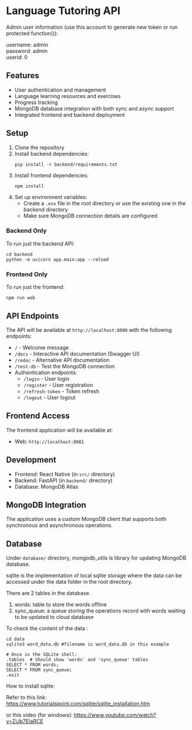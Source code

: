 # Language Tutoring API

Admin user information (use this account to generate new token or run protected function()):

username: admin <br/>
password: admin  <br/>
userid: 0  <br/>
## Features

- User authentication and management
- Language learning resources and exercises
- Progress tracking
- MongoDB database integration with both sync and async support
- Integrated frontend and backend deployment

## Setup

1. Clone the repository
2. Install backend dependencies:
   ```
   pip install -r backend/requirements.txt
   ```
3. Install frontend dependencies:
   ```
   npm install
   ```
4. Set up environment variables:
   - Create a `.env` file in the root directory or use the existing one in the backend directory
   - Make sure MongoDB connection details are configured

### Backend Only

To run just the backend API:

```
cd backend
python -m uvicorn app.main:app --reload
```

### Frontend Only

To run just the frontend:

```
npm run web
```

## API Endpoints

The API will be available at `http://localhost:8000` with the following endpoints:

- `/` - Welcome message
- `/docs` - Interactive API documentation (Swagger UI)
- `/redoc` - Alternative API documentation
- `/test-db` - Test the MongoDB connection
- Authentication endpoints:
  - `/login` - User login
  - `/register` - User registration
  - `/refresh-token` - Token refresh
  - `/logout` - User logout

## Frontend Access

The frontend application will be available at:
- Web: `http://localhost:8081`


## Development

- Frontend: React Native (in `src/` directory)
- Backend: FastAPI (in `backend/` directory)
- Database: MongoDB Atlas

## MongoDB Integration

The application uses a custom MongoDB client that supports both synchronous and asynchronous operations.

## Database

Under `database/` directory, mongodb_utils is library for updating MongoDB database.

sqlite is the implementation of local sqlite storage where the data can be accessed under the data folder in the root directory.

There are 2 tables in the database.
1. words: table to store the words offline
2. sync_queue: a queue storing the operations record with words waiting to be updated to cloud database

To check the content of the data :

```
cd data
sqlite3 word_data.db #filename is word_data.db in this example

# Once in the SQLite shell:
.tables  # Should show 'words' and 'sync_queue' tables
SELECT * FROM words;
SELECT * FROM sync_queue;
.exit
```
How to install sqlite:

Refer to this link: https://www.tutorialspoint.com/sqlite/sqlite_installation.htm

or this video (for windows): https://www.youtube.com/watch?v=ZiJb7EIaRCE

